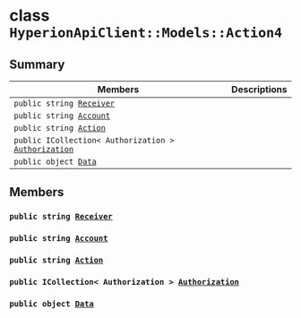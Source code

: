 # class `HyperionApiClient::Models::Action4` 

## Summary

 Members                        | Descriptions                                
--------------------------------|---------------------------------------------
`public string `[`Receiver`](#class_hyperion_api_client_1_1_models_1_1_action4_1a615f241c2af9af40ff4959b7d923f6c8) | 
`public string `[`Account`](#class_hyperion_api_client_1_1_models_1_1_action4_1a8edb7e614aa530a58c647d8d273b1d8b) | 
`public string `[`Action`](#class_hyperion_api_client_1_1_models_1_1_action4_1a6cbcc18d725aac9ed8a4f9040221606c) | 
`public ICollection< Authorization > `[`Authorization`](#class_hyperion_api_client_1_1_models_1_1_action4_1aa77569be4faccba82162b59ec31322e0) | 
`public object `[`Data`](#class_hyperion_api_client_1_1_models_1_1_action4_1a248bfced8a2a84c147f9b20efe3e669a) | 

## Members

### `public string `[`Receiver`](#class_hyperion_api_client_1_1_models_1_1_action4_1a615f241c2af9af40ff4959b7d923f6c8) 

### `public string `[`Account`](#class_hyperion_api_client_1_1_models_1_1_action4_1a8edb7e614aa530a58c647d8d273b1d8b) 

### `public string `[`Action`](#class_hyperion_api_client_1_1_models_1_1_action4_1a6cbcc18d725aac9ed8a4f9040221606c) 

### `public ICollection< Authorization > `[`Authorization`](#class_hyperion_api_client_1_1_models_1_1_action4_1aa77569be4faccba82162b59ec31322e0) 

### `public object `[`Data`](#class_hyperion_api_client_1_1_models_1_1_action4_1a248bfced8a2a84c147f9b20efe3e669a) 

